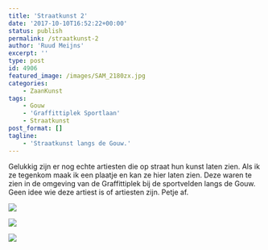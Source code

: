 ```yaml
---
title: 'Straatkunst 2'
date: '2017-10-10T16:52:22+00:00'
status: publish
permalink: /straatkunst-2
author: 'Ruud Meijns'
excerpt: ''
type: post
id: 4906
featured_image: /images/SAM_2180zx.jpg
categories:
    - ZaanKunst
tags:
    - Gouw
    - 'Graffittiplek Sportlaan'
    - Straatkunst
post_format: []
tagline:
    - 'Straatkunst langs de Gouw.'
---
```

Gelukkig zijn er nog echte artiesten die op straat hun kunst laten zien. Als ik ze tegenkom maak ik een plaatje en kan ze hier laten zien. Deze waren te zien in de omgeving van de Graffittiplek bij de sportvelden langs de Gouw. Geen idee wie deze artiest is of artiesten zijn. Petje af.

![](/images/SAM_2183za.jpg)

![](/images/IMG_20170924_125849-a.jpg)

![](/images/IMG_20170924_130122-a.jpg)